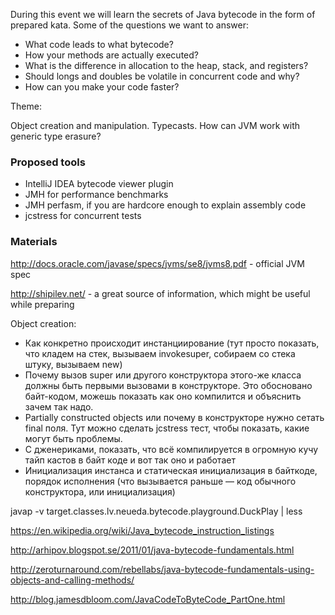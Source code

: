 During this event we will learn the secrets of Java bytecode in the form of prepared kata. Some of the questions we want to answer:

- What code leads to what bytecode?
- How your methods are actually executed?
- What is the difference in allocation to the heap, stack, and registers?
- Should longs and doubles be volatile in concurrent code and why?
- How can you make your code faster?

Theme:

Object creation and manipulation. Typecasts. How can JVM work with generic type erasure?


### Proposed tools

- IntelliJ IDEA bytecode viewer plugin
- JMH for performance benchmarks
- JMH perfasm, if you are hardcore enough to explain assembly code
- jcstress for concurrent tests

### Materials

http://docs.oracle.com/javase/specs/jvms/se8/jvms8.pdf - official JVM spec

http://shipilev.net/ - a great source of information, which might be useful while preparing

Object creation:

- Как конкретно происходит инстанциирование (тут просто показать, что кладем на стек, вызываем invokesuper, собираем со стека штуку, вызываем new)
- Почему вызов super или другого конструктора этого-же класса должны быть первыми вызовами в конструкторе. Это обосновано байт-кодом, можешь показать как оно компилится и объяснить зачем так надо.
- Partially constructed objects или почему в конструкторе нужно сетать final поля. Тут можно сделать jcstress тест, чтобы показать, какие могут быть проблемы.
- С дженериками, показать, что всё компилируется в огромную кучу тайп кастов в байт коде и вот так оно и работает
- Инициализация инстанса и статическая инициализация в байткоде, порядок исполнения (что вызывается раньше — код обычного конструктора, или инициализация)

javap -v target.classes.lv.neueda.bytecode.playground.DuckPlay | less

https://en.wikipedia.org/wiki/Java_bytecode_instruction_listings

http://arhipov.blogspot.se/2011/01/java-bytecode-fundamentals.html

http://zeroturnaround.com/rebellabs/java-bytecode-fundamentals-using-objects-and-calling-methods/

http://blog.jamesdbloom.com/JavaCodeToByteCode_PartOne.html

